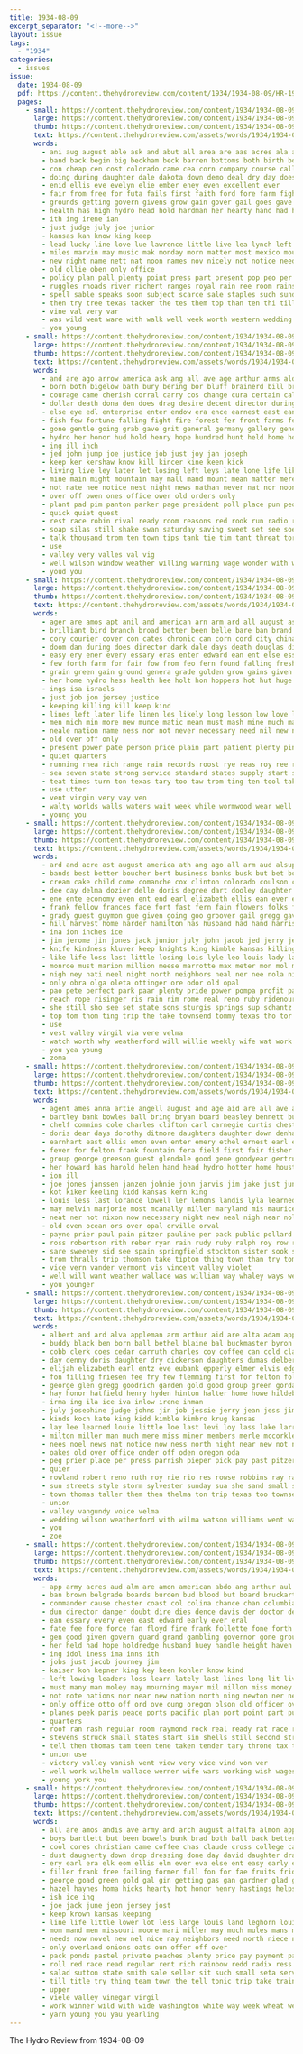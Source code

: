 ```yaml
---
title: 1934-08-09
excerpt_separator: "<!--more-->"
layout: issue
tags:
  - "1934"
categories:
  - issues
issue:
  date: 1934-08-09
  pdf: https://content.thehydroreview.com/content/1934/1934-08-09/HR-1934-08-09.pdf
  pages:
    - small: https://content.thehydroreview.com/content/1934/1934-08-09/small/HR-1934-08-09-01.jpg
      large: https://content.thehydroreview.com/content/1934/1934-08-09/large/HR-1934-08-09-01.jpg
      thumb: https://content.thehydroreview.com/content/1934/1934-08-09/thumbnails/HR-1934-08-09-01.jpg
      text: https://content.thehydroreview.com/assets/words/1934/1934-08-09/HR-1934-08-09-01.txt
      words:
        - ani aug august able ask and abut all area are aas acres ala ann ago ally agent
        - band back begin big beckham beck barren bottoms both birth bonus bennett break blaine business bee basket box but bolls brown bette bank born baby been best bridgeport ben bassler bands bureau
        - con cheap cen cost colorado came cea corn company course call card common city cay county come cossey caddo carnival cool cotton childs change crawford chamber class christian can comes charlie cattle church clown
        - doing during daughter dale dakota down demo deal dry day does death dinner doris desire dies dvorak dorothy
        - enid ellis eve evelyn elie ember eney even excellent ever
        - fair from free for futa fails first faith ford fore farm fight far folks frank flowers fall file found funt
        - grounds getting govern givens grow gain gover gail goes gave given governor good goats grover gat
        - health has high hydro head hold hardman her hearty hand had hinton held hope home half holding hing
        - ith ing irene ian
        - just judge july joe junior
        - kansas kan know king keep
        - lead lucky line love lue lawrence little live lea lynch left land last learned los loss lillian ling
        - miles marvin may music mak monday morn matter most mexico mound means miller major man march made mullins morning many montana might men members more muller moree much
        - new night name nett nat noon names nov nicely not notice needy noes news north nas nichol now
        - old ollie oben only office
        - policy plan pall plenty point press part present pop peo per points person parley pine pro purchase public pastor packard petri promise pure plain people pound pleas paper
        - ruggles rhoads river richert ranges royal rain ree room rains ray records rolls rowan rather
        - spell sable speaks soon subject scarce sale staples such sunday sons square sweeney shows states start stall seen stage second saturday searing sober sit state shown supply special south show share sane stock stretch sas severe short small side setting sermon she schoo school shall shaw
        - then try tree texas tacker the tes them top than ten thi till too taa tam thelma twa truly
        - vine val very var
        - was wild went ware with walk well week worth western wedding winter while web winkler waste wonder way woodward walt water wyatt working weather write weatherford want wash work will
        - you young
    - small: https://content.thehydroreview.com/content/1934/1934-08-09/small/HR-1934-08-09-02.jpg
      large: https://content.thehydroreview.com/content/1934/1934-08-09/large/HR-1934-08-09-02.jpg
      thumb: https://content.thehydroreview.com/content/1934/1934-08-09/thumbnails/HR-1934-08-09-02.jpg
      text: https://content.thehydroreview.com/assets/words/1934/1934-08-09/HR-1934-08-09-02.txt
      words:
        - and are ago arrow america ask ang all ave age arthur arms ald ala
        - born both bigelow bath bury bering bor bluff brainerd bill brother bateman bank bis bear business best boots buy bar black batties bere balance big battle box but bush back been bennett bay bears babson bunting bet
        - courage came cherish corral carry cos change cura certain callow center clock circle canal cee check close come companion city cant company con cael comment cause cash care cummings course can call
        - dollar death dona den does drag desire decent director during drown duty done dust der dence doing dolar down days denver dea day dam deed
        - else eye edl enterprise enter endow era ence earnest east ean ersing eden every even end ever
        - fish few fortune falling fight fire forest fer front farms fellow firm first free fever fong for fort friend face funny fought figures found flow forward fork fine from
        - gone gentle going grab gave grit general germany gallery gene glad gong gay gil good gage
        - hydro her honor hud hold henry hope hundred hunt held home hone hand hands horse hes harry hed hard human how hollow hall heres half hoy hens high heads horns head hood has hell him had heart house
        - ing ill inch
        - jed john jump joe justice job just joy jan joseph
        - keep ker kershaw know kill kincer kine keen kick
        - living live ley later let losing left leys late lone life like lose lack loud love legal loyal lake little lot les lowe london large ling lie look loan
        - mine main might mountain may mall mand mount mean matter mere man made most miss must malden more mass midway manner men marry mings mighty mexican many mort mans money mark much mood
        - not nate nee notice nest night news nathan never nat nor noon new needs now note north
        - over off owen ones office ower old orders only
        - plant pad pim panton parker page president poll place pun people private pay power plan para port peter per punch pil peace points plaza pro public point promise price pure part phe palla polley present poor peo pot paper
        - quick quiet quest
        - rest race robin rival ready room reasons red rook run radio records ryne rather rack reading register rot read rains ray
        - soap silas still shake swan saturday saving sweet set see soe safe shank she shock sake service sills self smoke selling silver sale shaw shirley savoy sour save seat start show sell soul station small sole season son sense scotland sun store shave sous surface sprinkle stand sunday sings stores states song stream six sat sea supply say switch shown soon secret shall settle state soll sliver
        - talk thousand trom ten town tips tank tie tim tant threat tor the tonic tell than trong trail tuning tote thi tin tase times then tease them tale tichenor turn trust take too tho takes top
        - use
        - valley very valles val vig
        - well wilson window weather willing warning wage wonder with why week wind was world want went will working west while work walt won wee water win ways winning whistle way war warn
        - youd you
    - small: https://content.thehydroreview.com/content/1934/1934-08-09/small/HR-1934-08-09-03.jpg
      large: https://content.thehydroreview.com/content/1934/1934-08-09/large/HR-1934-08-09-03.jpg
      thumb: https://content.thehydroreview.com/content/1934/1934-08-09/thumbnails/HR-1934-08-09-03.jpg
      text: https://content.thehydroreview.com/assets/words/1934/1934-08-09/HR-1934-08-09-03.txt
      words:
        - ager are amos apt anil and american arn arm ard all august ask aro
        - brilliant bird branch broad better been belle bare ban brand bie bureau but board buy books ben bright both best
        - cory courier cover con cates chronic can corn cord city china care charm cords cottage cal cease ches car cost call cream clifton
        - doom dan during does director dark dale days death douglas divine dody day demand danger dull dearstyne dent
        - easy ery ener every essary eras enter edward ean ent else ess ely egg even
        - few forth farm for fair fow from feo fern found falling fresh field free firestone fitch feast fine fudge fea face fiber fall fewer first fina flock
        - grain green gain ground genera grade golden grow gains given grass gen gladys gallon gers gate good
        - her home hydro hess health hee holt hon hoppers hot hut huge holy hurt heart heal hatch him had has husky hold homes
        - ings isa israels
        - just job jon jersey justice
        - keeping killing kill keep kind
        - lines left later life linen les likely long lesson low love lore less live lord lords living look let last late
        - men mich min more mew munce matic mean must mash mine much made may mineral most million many morning means
        - neale nation name ness nor not never necessary need nil new neighbor
        - old over off only
        - present power pate person price plain part patient plenty pine prophet people persons proper pounds poor pay pro putt paris prairie
        - quiet quarters
        - running rhea rich range rain records roost rye reas roy ree rough roma rise reasons road
        - sea seven state strong service standard states supply start shelters seck shack seek such seok sot set sleep sine shelter shall store summer simple second shaw seaton shei she stock say strike sorrow sacks swarthout street shade stakes shoulders sult stage seer sale
        - teat times turn ton texas tary too taw trom ting ten tool take them toe than tam the try
        - use utter
        - vent virgin very vay ven
        - walty worlds walls waters wait week while wormwood wear well water world will with western william weeks winter wal way wave wells wall wheat williams works wood why was
        - young you
    - small: https://content.thehydroreview.com/content/1934/1934-08-09/small/HR-1934-08-09-04.jpg
      large: https://content.thehydroreview.com/content/1934/1934-08-09/large/HR-1934-08-09-04.jpg
      thumb: https://content.thehydroreview.com/content/1934/1934-08-09/thumbnails/HR-1934-08-09-04.jpg
      text: https://content.thehydroreview.com/assets/words/1934/1934-08-09/HR-1934-08-09-04.txt
      words:
        - ard and acre ast august america ath ang ago all arm aud alsup allie are
        - bands best better boucher bert business banks busk but bet bor both bunch bom borger bassler buy baptist byrum break bell beverly bill been body black bertha beekman bruce bankers bank bartgis butler
        - cream cake child come comanche cox clinton colorado coulson call can cattle crawford clear cover camp cust carney cord carruth colon cost course came carn cobb charlie chittenden caddo cause charter cotton card cant certain church center cruzan cos car carlyle county clancy city
        - dee day delma dozier delle doris degree dart dooley daughter dry due death double denver davenport dow down dewayne dors dorothy days
        - ene ente economy even ent end earl elizabeth ellis ean ever else eve
        - frank fellow frances face fort fast fern fain flowers folks for floy fell feast fair from free first few farmer frost friday flatter friends
        - grady guest guymon gue given going goo groover gail gregg gave george group gar general goodyear good grace gladfelter
        - hill harvest home harder hamilton has husband had hand harris hero henry harvey homes haag hydro held homer heineman hafer humes hinton her handle hise hag hing holy hair hon har half
        - ina ion inches ice
        - jim jerome jin jones jack junior july john jacob jed jerry jesse jon
        - knife kindness kluver keep knights king kimble kansas killing
        - like life loss last little losing lois lyle leo louis lady law lodge left lei langum long lively
        - monroe must marion million meese marrotte max meter mon mol miles mound man mildred money might mangum most more miss mood martin mer main marrott made morning merchant may miller moses muni monday matter mae many
        - nigh ney nati neel night north neighbors neal ner nee nola niece nims not new nano now
        - only obra olga oleta ottinger ore odor old opal
        - pao pete perfect park paar plenty pride power pompa profit pan present port pennington price poor part
        - reach rope risinger ris rain rim rome real reno ruby ridenour ralph rush rai rus ross rains roy ryan richardson raber
        - she still sho see set state sons sturgis springs sup schantz send stretch santiago sat sha states sum side son standard season short sherman shower sed stay seach sona sae safe shipp said swe scheffer sie show sell service sunday seems spearman sap sunrise sick south sun stephens
        - top tom thom ting trip the take townsend tommy texas tho tor them thermos tindall tee tim tommie templar town thurs thore thelma
        - use
        - vest valley virgil via vere velma
        - watch worth why weatherford will willie weekly wife wat work wind wring willis went wiss waller wash wes weather west wykert weeks winchester wheat was walker with water week wish wach working wider woodrow
        - you yea young
        - zoma
    - small: https://content.thehydroreview.com/content/1934/1934-08-09/small/HR-1934-08-09-05.jpg
      large: https://content.thehydroreview.com/content/1934/1934-08-09/large/HR-1934-08-09-05.jpg
      thumb: https://content.thehydroreview.com/content/1934/1934-08-09/thumbnails/HR-1934-08-09-05.jpg
      text: https://content.thehydroreview.com/assets/words/1934/1934-08-09/HR-1934-08-09-05.txt
      words:
        - agent ames anna artie angell august and age aid are all ave avant able arthur aldrich apa aver alva
        - bartley bank bowles ball bring bryan board beasley bennett bureau ben bradley business boys bar bei boucher browne been baby boat beth but back brother better bert billie brooks bon bell bassler boy
        - chelf commins cole charles clifton carl carnegie curtis chester claude colorado claflin cox calvin chance cen court come colo chittenden comer collins carruth credit clarence camping cash cantrell clinton church can city clair county civil
        - doris dear days dorothy ditmore daughters daughter down denham doctor day delma dinner dawson dunn don dewey drier dale david diner dau date
        - earnhart east ellis emon even enter emery ethel ernest earl every end eager edmond elder
        - fever for felton frank fountain fera field first fair fisher fall fic friends fleishman friday firestone fast few farm farmer from full falls ford fred folks free
        - group george greeson guest glendale good gene goodyear gertrude givens geen going graff grover gourd grand glen gilbert
        - her howard has harold helen hand head hydro hotter home houston hafer heineman honor hore hovey homer hosey ham henry howe homes
        - ion ill
        - joe jones janssen janzen johnie john jarvis jim jake just junior joseph
        - kot kiker keeling kidd kansas kern king
        - louis less last lorance lowell ler lemons landis lyla learned lubin law lee lew lantz lodge lena lue lawrence lasley lemon legat left lionel life lake late
        - may melvin marjorie most mcanally miller maryland mis maurice miss means merle made missouri margorie mix men members money monday man mitchell mckinley messimer monay monroe more marietta
        - neat ner not nixon now necessary night new neal nigh near nola
        - old oven ocean ors over opal orville orval
        - payne prier paul pain pitzer pauline per pack public pollard pate pete post place pauls pastor past phe pent park
        - ross robertson rith reber ryan rain rudy ruby ralph roy row robert res rado raymond rowan randolph ruhl richard rand
        - sare sweeney sid see spain springfield stockton sister sook school shawnee sinclair saw spring station sophia sidney super sunday sat sie stivers speed sak sale sua say stand shoop stange schantz states saturday salt sylvester staples such soon state service son
        - trom thralls trip thomson take tipton thing town than try tommie triplett tipps tommy thomas taylor them toward the
        - vice vern vander vermont vis vincent valley violet
        - well will want weather wallace was william way whaley ways weeks water week wells weatherford waller working with wayne work went worker williams works
        - you younger
    - small: https://content.thehydroreview.com/content/1934/1934-08-09/small/HR-1934-08-09-06.jpg
      large: https://content.thehydroreview.com/content/1934/1934-08-09/large/HR-1934-08-09-06.jpg
      thumb: https://content.thehydroreview.com/content/1934/1934-08-09/thumbnails/HR-1934-08-09-06.jpg
      text: https://content.thehydroreview.com/assets/words/1934/1934-08-09/HR-1934-08-09-06.txt
      words:
        - albert and ard alva appleman arm arthur aid are alta adam apple all ask ave ames august adi
        - buddy black ben born ball bethel blaine bal buckmaster byron bow bahney brooker butler brought bill been bradley burk burg bob bright business big burkhalter bro began boa bickell beck bank butter binger brooks
        - cobb clerk coes cedar carruth charles coy coffee can cold clarence church county city carnegie caddo court cake clinton call cox came come camp cousins coble crosswhite coleman carry cream
        - day denny doris daughter dry dickerson daughters dumas delbert dun days dinner dorothy davis doe
        - elijah elizabeth earl entz eve eubank epperly elmer elvis edgar end ethel ever every eden elk ernest even ean emma
        - fon filling friesen fee fry few flemming first for felton folks frank fort fred fields fan fam ferguson friends from fall friday
        - george glen gregg goodrich garden gold good group green gordan game gil going gaines glazier graft gist gertrude guest grow gon grand goodfellow gilmore
        - hay honor hatfield henry hyden hinton halter home howe hildebrand how hydro her huft harding henke hone hixon homer hegerle had him hoss hour herndon heres hoover hart hold harry hot hudson hole
        - irma ing ila ice iva inlow irene inman
        - july josephine judge johns jin job jessie jerry jean jess jim joshua johnston jamie jorns
        - kinds koch kate king kidd kimble kimbro krug kansas
        - lay lee learned louie little loe last levi loy lass lake larry lord lesson like large left loyal longer
        - milton miller man much mere miss miner members merle mccorkle ming marion mada melva mis messimer missouri milk monday most more marshall mores mountain must morris maxton monda many moses mauk morning
        - nees noel news nat notice now ness north night near new not ner name
        - oakes old over office onder off oden oregon oda
        - peg prier place per press parrish pieper pick pay past pitzer plan paul philip plate pie prophet part patterson present parker payne pleasant peter pop phoenix
        - quier
        - rowland robert reno ruth roy rie rio res rowse robbins ray rate rates ralph roof raymond rock row
        - sun streets style storm sylvester sunday sua she sand small strong son start see spain soo sylvan sharry spies scott sat seats steward sons sund scarth short sells saturday slemp school shake state soda supper smith schmidt standard said side soon sam sister silo still seems storms send sir sorter
        - town thomas taller them then thelma ton trip texas too townsend thing tear tooman triplett the take thomason tickel thralls theron tie top towns treas
        - union
        - valley vangundy voice velma
        - wedding wilson weatherford with wilma watson williams went way west winter while wert wilton ward word wells whaley well week will was winkler wind wild wildman wonder want
        - you
        - zoe
    - small: https://content.thehydroreview.com/content/1934/1934-08-09/small/HR-1934-08-09-07.jpg
      large: https://content.thehydroreview.com/content/1934/1934-08-09/large/HR-1934-08-09-07.jpg
      thumb: https://content.thehydroreview.com/content/1934/1934-08-09/thumbnails/HR-1934-08-09-07.jpg
      text: https://content.thehydroreview.com/assets/words/1934/1934-08-09/HR-1934-08-09-07.txt
      words:
        - app army acres aud alm are amon american abdo ang arthur aul allen ald art and ago agri adolf april austria all anderson areas altmeyer
        - ban brown belgrade boards burden bud blood but board bruckart bis business britain bone boston baker brothers big bag bly bridget brought bank break brave been bor boot blank buker bise brain bas branch bers beer both back belt berlin bonneville bus blomberg bruck brow botto bert
        - commander cause chester coast col colina chance chan columbia current come coolidge china colony chart character call constant credit captain count colonel can cayenne cuban chancellor chief cat city core came cruise congress circle con check course
        - dun director danger doubt dire dies dence davis der doctor deal days daughters death dores during done dull deas devel deputy down dakota does deep dom doolittle
        - ean essary every even east edward early ever eral
        - fate fee fore force fan floyd fire frank follette fone forth former felix from fight found franz france face for full far fall farm fare folks furnish falling ferguson first favor
        - gen good given govern guard grand gambling governor gone ground gov gor going ger grief gondola group general gentleman gover gould german gas
        - her held had hope holdredge husband huey handle height haven hopes hol huge hitter has hurt how hydro hore house homestead harp heart home hoover hard halls houston hoe hold head hench haas hung
        - ing idol iness ima inns ith
        - jobs just jacob journey jim
        - kaiser koh kepner king key keen kohler know kind
        - left lowing leaders loss learn lately last lines long lit lively lat less little lace london large longs land labor lack like langer law ler low lead list
        - must many man moley may mourning mayor mil millon miss money moodie made minor mold marine mean men most mainland med might main mont moral more much maj mer mass miles matters magazine
        - not note nations nor near new nation north ning newton ner necessary needs navy need now nat never naval ness news
        - only office otto off ord ove oung oregon olson old officer over orleans offer
        - planes peek paris peace ports pacific plan port point part push per purse person paper pay papen pet pro polite people park polson post place pull pledge pickard prussia perkins power president police powers plant present pretty policy
        - quarters
        - roof ran rash regular room raymond rock real ready rat race rus russian rule red rips raker rest rose rec river rolls rathe roy revolt rival reich roosevelt
        - stevens struck small states start sin shells still second straight sia snow summer situ sion steve stocks say schurman story schur self said seem surplus study sian stops strength semmes super special sincere she stare sunday safe streets slike september sad sorrow secret state strike swanson sor standard stamps sey shape short sewing side sketch smoke selves service sum shall six seen such screen smiles send street seek shorter sturdy southern search see
        - tell then thomas tam teen tene taken tender tary throne tax teal train tan than tear tak trust the trucks ton thousand top turn tory them tant theo texas ture trial telling
        - union use
        - victory valley vanish vent view very vice vind von ver
        - well work wilhelm wallace werner wife wars working wish wages war will wash ways western while warning ward weeks win was walter went way west with world washington writer wonders walmsley william williston walls walsh wheat witte want
        - young york you
    - small: https://content.thehydroreview.com/content/1934/1934-08-09/small/HR-1934-08-09-08.jpg
      large: https://content.thehydroreview.com/content/1934/1934-08-09/large/HR-1934-08-09-08.jpg
      thumb: https://content.thehydroreview.com/content/1934/1934-08-09/thumbnails/HR-1934-08-09-08.jpg
      text: https://content.thehydroreview.com/assets/words/1934/1934-08-09/HR-1934-08-09-08.txt
      words:
        - all are amos andis ave army and arch august alfalfa almon apple able arm aid audrey axe ames
        - boys bartlett but been bowels bunk brad both ball back better borns beau brides bus best box bonus bassler body blood beck bunke business bradley brought brittain biber bank beans bars brown bird bethel big ben blue bride
        - cool cores christian came coffee chas claude cross college caddo cortes cee cordell cortez cream cot county court calendar crea candy city clow come cobbs chance call colorado cutting cost cheese can
        - dust daugherty down drop dressing done day david daughter drag dill dam dents deans dies dose daily dams days diehl double
        - ery earl era elk eom ellis elm ever eva else ent easy early eugene ezra everett every even end
        - filler frank free failing former full fon for fae fruits friday fog few fost fresh first fryer farmer friends fair farm fast flood fleishman frida fine from favor fred
        - george goad green gold gal gin getting gas gan gardner glad grew ground good gool grain going group goldman grade given grapes
        - hazel haynes homa hicks hearty hot honor henry hastings helps held hand hen howard hatfield horse hermes hon hens her has had hydro home him hinton house hold
        - ish ice ing
        - joe jack june jeon jersey jost
        - keep krown kansas keeping
        - line life little lower lot less large louis land leghorn louisville level lung live les lady ley later like left last long
        - mom mand men missouri moore mari miller may much mules mans might many market members maid man morning mis mean must monday money more meals marriage mustard means melean mares minnie made mahan
        - needs now novel new nel nice nay neighbors need north niece northern news night nicely
        - only overland onions oats oun offer off over
        - pack ponds pastel private peaches plenty price pay payment paper peppers people pickles pond pink peat peck public place peddle part present pitzer pears pure peak pastor past pound pum purse park post pose pallette pounds peed
        - roll red race read regular rent rich rainbow redd radix ress rowan room ruggles royal run remedies roff running
        - salad sutton state smith sale seller sit such small seta service show straight study south surprise side september stake sour sau stock special see student supp scott size son sport store sell schools sister stakes summer sid sun send ship street say season salmon second score silver speed seems sho soap signe stand still springs sweeney saturday sports scholar school she speedy soon sack spoo seven
        - till title try thing team town the tell tonic trip take trainer them tune than times tank taken taylor texas tokay
        - upper
        - viele valley vinegar virgil
        - work winner wild with wide washington white way week wheat welborn was wedding wiley west worthy welcome well western why word won washita water wire will
        - yarn young you yau yearling
---
```


The Hydro Review from 1934-08-09

<!--more-->

